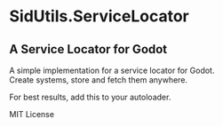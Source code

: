 ﻿# SidUtils.ServiceLocator
## A Service Locator for Godot
A simple implementation for a service locator for Godot.\
Create systems, store and fetch them anywhere.

For best results, add this to your autoloader.

MIT License